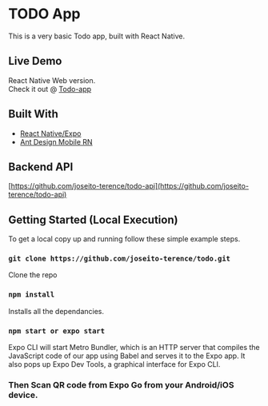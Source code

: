 # TODO App

This is a very basic Todo app, built with React Native.


## Live Demo
React Native Web version. <br />
Check it out @ [Todo-app](https://react-native-web-todo-app.netlify.app/)


## Built With

* [React Native/Expo](https://reactnative.dev/docs/getting-started)
* [Ant Design Mobile RN](https://rn.mobile.ant.design/components/textarea-item/)


## Backend API
[https://github.com/joseito-terence/todo-api](https://github.com/joseito-terence/todo-api)

## Getting Started (Local Execution)
To get a local copy up and running follow these simple example steps.

### `git clone https://github.com/joseito-terence/todo.git`

Clone the repo

### `npm install`

Installs all the dependancies.

### `npm start or expo start`

 Expo CLI will start Metro Bundler, which is an HTTP server that compiles the JavaScript code of our app using Babel and serves it to the Expo app. It also pops up Expo Dev Tools, a graphical interface for Expo CLI.

### Then Scan QR code from <b>Expo Go</b> from your Android/iOS device.




